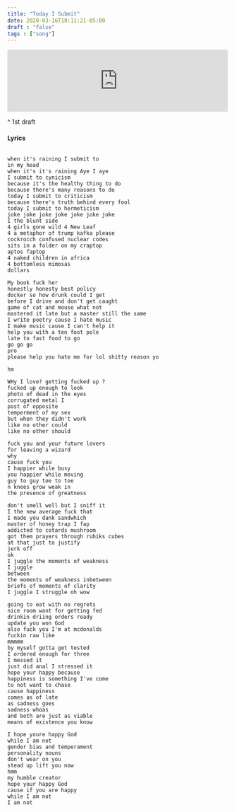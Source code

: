 ```yaml
---
title: "Today I Submit"
date: 2020-03-16T18:11:21-05:00
draft : "false"
tags : ["song"]
---
```


<iframe src="https://archive.org/embed/freestylers-anonymous" width="500" height="140" frameborder="0" webkitallowfullscreen="true" mozallowfullscreen="true" allowfullscreen></iframe>

^ 1st draft

<!--more-->

#### Lyrics

```

when it's raining I submit to
in my head
when it's it's raining Aye I aye
I submit to cynicism
because it's the healthy thing to do
because there's many reasons to do
today I submit to criticism
because there's truth behind every fool
today I submit to hermeticism
joke joke joke joke joke joke joke
I the blunt side
4 girls gone wild 4 New Leaf
4 a metaphor of trump kafka please
cockrocch confused nuclear codes
sits in a folder on my craptop
aptos faptop
4 naked children in africa
4 bottomless mimosas
dollars

My book fuck her
honestly honesty best policy
docker so how drunk could I get
before I drive and don't get caught
game of cat and mouse what not
mastered it late but a master still the same
I write poetry cause I hate music
I make music cause I can't help it
help you with a ten foot pole
late to fast food to go
go go go
pro
please help you hate me for lol shitty reason yo

hm

WHy I love? getting fucked up ?
fucked up enough to look
photo of dead in the eyes
corrugated metal I
post of opposite
temperment of my sex
but when they didn't work
like no other could
like no other should

fuck you and your future lovers
for leaving a wizard
why
cause fuck you
I happier while busy
you happier while moving
guy to guy toe to toe
n knees grow weak in
the presence of greatness

don't smell well but I sniff it
I the new average fuck that
I made you dank sandwhich
master of honey trap I fap
addicted to cotards mushroom
got them prayers through rubiks cubes
at that just to justify
jerk off
ok
I juggle the moments of weakness
I juggle
between
the moments of weakness inbetween
briefs of moments of clarity
I juggle I struggle oh wow

going to eat with no regrets
nice room want for getting fed
drinkin driing orders ready
update you won God
also fuck you I'm at mcdonalds
fuckin raw like
mmmmm
by myself gotta get tested
I ordered enough for three
I messed it
just did anal I stressed it
hope your happy because
happiness is something I've come
to not want to chase
cause happiness
comes as of late
as sadness goes
sadness whoas
and both are just as viable
means of existence you know

I hope youre happy God
while I am not
gender bias and temperament
personality nouns
don't wear on you
stead up lift you now
hmm
my humble creator
hope your happy God
cause if you are happy
while I am not
I am not

```

<!--
♩     Musical quarter note     &#9833;
♪     Musical eighth note      &#9834;
♫     Musical single bar note  &#9835;
♬     Musical double bar note  &#9836;
𝄪     Double sharp note                  &#119082;
𝄆     Musical Symbol Left Repeat Sign    &#x1D106;
𝄇     Musical Symbol Right Repeat Sign   &#x1D107;
𝄈     Musical Symbol Repeat Dots         &#x1D108;
𝄐     Musical Symbol Fermata             &#x1D110;
𝄑     Musical Symbol Fermata Below       &#x1D111;
𝄒     Musical Symbol Breath Mark         &#x1D112;
𝆒     Musical Symbol Crescendo           &#x1D192;
𝆓     Musical Symbol Decrescendo         &#x1D193;
𝄫     Double flat note                   &#119083;
𝄞     G clef     &#119070;
𝄢     F clef     &#119074;
𝄡     C clef     &#119073; -->
